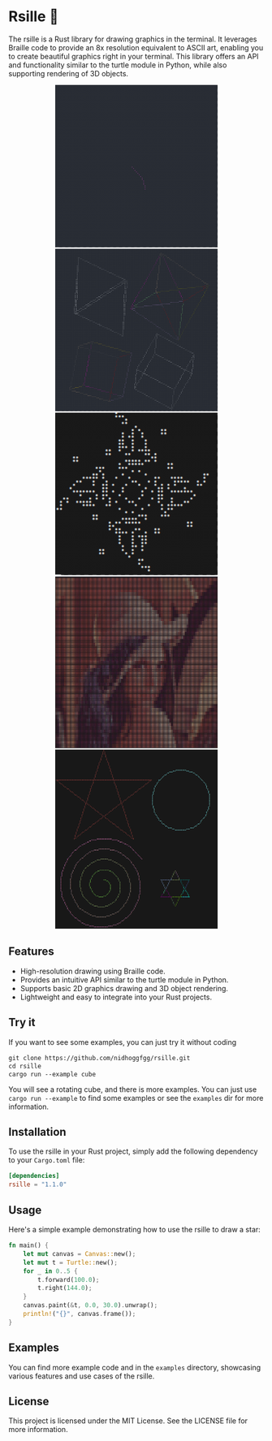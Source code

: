 # Rsille 🎨

The rsille is a Rust library for drawing graphics in the terminal.
It leverages Braille code to provide an 8x resolution equivalent to ASCII art, enabling you to create beautiful graphics right in your terminal.
This library offers an API and functionality similar to the turtle module in Python, while also supporting rendering of 3D objects.

<div align="center">
  <img src="https://github.com/nidhoggfgg/rsille/raw/main/imgs/anime.gif" width="320" alt="anime">
  <img src="https://github.com/nidhoggfgg/rsille/raw/main/imgs/objects.gif" width="320" alt="3d object">
  <img src="https://github.com/nidhoggfgg/rsille/raw/main/imgs/lifegame.gif" width="320" alt="life game">
</div>
<div align="center">
  <img src="https://github.com/nidhoggfgg/rsille/raw/main/imgs/lena.png" width="320" alt="lena">
  <img src="https://github.com/nidhoggfgg/rsille/raw/main/imgs/turtle-multi.png" width="320" alt="turtle">
</div>

## Features

- High-resolution drawing using Braille code.
- Provides an intuitive API similar to the turtle module in Python.
- Supports basic 2D graphics drawing and 3D object rendering.
- Lightweight and easy to integrate into your Rust projects.

## Try it

If you want to see some examples, you can just try it without coding
```
git clone https://github.com/nidhoggfgg/rsille.git
cd rsille
cargo run --example cube
```

You will see a rotating cube, and there is more examples.
You can just use `cargo run --example` to find some examples or see the `examples` dir for more information.

## Installation

To use the rsille in your Rust project, simply add the following dependency to your `Cargo.toml` file:

```toml
[dependencies]
rsille = "1.1.0"
```

## Usage

Here's a simple example demonstrating how to use the rsille to draw a star:

```rust
fn main() {
    let mut canvas = Canvas::new();
    let mut t = Turtle::new();
    for _ in 0..5 {
        t.forward(100.0);
        t.right(144.0);
    }
    canvas.paint(&t, 0.0, 30.0).unwrap();
    println!("{}", canvas.frame());
}
```

## Examples

You can find more example code and in the `examples` directory, showcasing various features and use cases of the rsille.

## License

This project is licensed under the MIT License. See the LICENSE file for more information.
